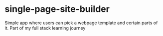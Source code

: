 # single-page-site-builder
Simple app where users can pick a webpage template and certain parts of it. Part of my full stack learning journey
